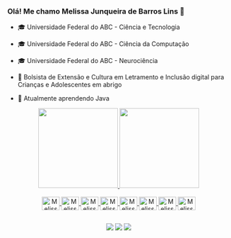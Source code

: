 ### Olá! Me chamo Melissa Junqueira de Barros Lins 👋

- 🎓 Universidade Federal do ABC - Ciência e Tecnologia
- 🎓 Universidade Federal do ABC - Ciência da Computação
- 🎓 Universidade Federal do ABC - Neurociência

- 🔭 Bolsista de Extensão e Cultura em Letramento e Inclusão digital para Crianças e Adolescentes em abrigo
- 🌱 Atualmente aprendendo Java

<section align="center" class="informações">
  <a href="https://github.com/melissajblins">
  <img height="180em" src="https://github-readme-stats.vercel.app/api?username=melissajblins&show_icons=true&theme=dracula&include_all_commits=true&count_private=true"/>
  <img height="180em" src="https://github-readme-stats.vercel.app/api/top-langs/?username=melissajblins&layout=compact&langs_count=7&theme=dracula"/>
</div>
 
<section style="display: inline_block" class="habilidades"><br>
  <img align="center" alt="Melissa-Java" height="30" width="40" src="https://cdn.jsdelivr.net/gh/devicons/devicon/icons/java/java-original.svg">
  <img align="center" alt="Melissa-Python" height="30" width="40" src="https://cdn.jsdelivr.net/gh/devicons/devicon/icons/python/python-original.svg">
  <img align="center" alt="Melissa-JS" height="30" width="40" src="https://cdn.jsdelivr.net/gh/devicons/devicon/icons/javascript/javascript-plain.svg">
  <img align="center" alt="Melissa-C" height="30" width="40" src="https://cdn.jsdelivr.net/gh/devicons/devicon/icons/c/c-original.svg">
  <img align="center" alt="Melissa-HTML" height="30" width="40" src="https://cdn.jsdelivr.net/gh/devicons/devicon/icons/html5/html5-original.svg">
  <img align="center" alt="Melissa-CSS" height="30" width="40" src="https://cdn.jsdelivr.net/gh/devicons/devicon/icons/css3/css3-original.svg">
  <img align="center" alt="Melissa-Bootstrap" height="30" width="40" src="https://cdn.jsdelivr.net/gh/devicons/devicon/icons/bootstrap/bootstrap-plain.svg">
  <img align="center" alt="Melissa-MySQL" height="30" width="40" src="https://cdn.jsdelivr.net/gh/devicons/devicon/icons/mysql/mysql-original.svg">
</section>

##

<section>
  <a href="https://www.linkedin.com/in/melissalins/" target="_blank"><img src="https://img.shields.io/badge/-LinkedIn-%230077B5?style=for-the-badge&logo=linkedin&logoColor=white" target="_blank"></a> 
  <a href="https://www.instagram.com/melissajblins/" target="_blank"><img src="https://img.shields.io/badge/-Instagram-%23E4405F?style=for-the-badge&logo=instagram&logoColor=white" target="_blank"></a>
  <a href = "mailto:meljblins@gmail.com"><img src="https://img.shields.io/badge/-Gmail-%23333?style=for-the-badge&logo=gmail&logoColor=white" target="_blank"></a>
</section>
